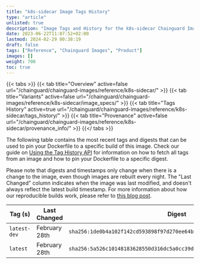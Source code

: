 ```yaml
---
title: "k8s-sidecar Image Tags History"
type: "article"
unlisted: true
description: "Image Tags and History for the k8s-sidecar Chainguard Image"
date: 2023-06-22T11:07:52+02:00
lastmod: 2024-02-29 00:38:19
draft: false
tags: ["Reference", "Chainguard Images", "Product"]
images: []
weight: 700
toc: true
---
```


{{< tabs >}}
{{< tab title="Overview" active=false url="/chainguard/chainguard-images/reference/k8s-sidecar/" >}}
{{< tab title="Variants" active=false url="/chainguard/chainguard-images/reference/k8s-sidecar/image_specs/" >}}
{{< tab title="Tags History" active=true url="/chainguard/chainguard-images/reference/k8s-sidecar/tags_history/" >}}
{{< tab title="Provenance" active=false url="/chainguard/chainguard-images/reference/k8s-sidecar/provenance_info/" >}}
{{</ tabs >}}

The following table contains the most recent tags and digests that can be used to pin your Dockerfile to a specific build of this image. Check our guide on [Using the Tag History API](/chainguard/chainguard-images/using-the-tag-history-api/) for information on how to fetch all tags from an image and how to pin your Dockerfile to a specific digest.

Please note that digests and timestamps only change when there is a change to the image, even though images are rebuilt every night. The "Last Changed" column indicates when the image was last modified, and doesn't always reflect the latest build timestamp. For more information about how our reproducible builds work, please refer to [this blog post](https://www.chainguard.dev/unchained/reproducing-chainguards-reproducible-image-builds).

| Tag (s)       | Last Changed  | Digest                                                                    |
|---------------|---------------|---------------------------------------------------------------------------|
|  `latest-dev` | February 28th | `sha256:1de0b4a102f142cd593898f97d270ee64b25be6b4a1bbd1f9a0fc382c26e406e` |
|  `latest`     | February 28th | `sha256:5a526c10148183628550d316dc5a0cc39d636b5cac3918e325ec5f263ef113e0` |

